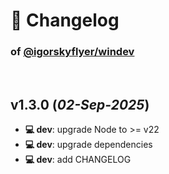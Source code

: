 # 📒 Changelog

### of [@igorskyflyer/windev](https://github.com/igorskyflyer/npm-windev)

<br>

## v1.3.0 (*02-Sep-2025*)

- **💻 dev**: upgrade Node to >= v22
- **💻 dev**: upgrade dependencies
- **💻 dev**: add CHANGELOG
